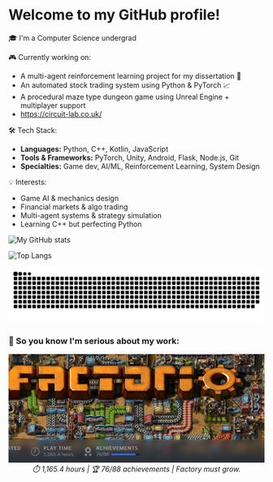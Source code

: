 # Welcome to my GitHub profile!

🎓 I'm a Computer Science undergrad 

🎮 Currently working on:

- A multi-agent reinforcement learning project for my dissertation 🤖
- An automated stock trading system using Python & PyTorch 📈
- A procedural maze type dungeon game using Unreal Engine + multiplayer support
- https://circuit-lab.co.uk/

🛠️ Tech Stack:
- **Languages:** Python, C++, Kotlin, JavaScript
- **Tools & Frameworks:** PyTorch, Unity, Android, Flask, Node.js, Git
- **Specialties:** Game dev, AI/ML, Reinforcement Learning, System Design

💡 Interests:
- Game AI & mechanics design
- Financial markets & algo trading
- Multi-agent systems & strategy simulation
- Learning C++ but perfecting Python

<!-- GitHub Stats -->
![My GitHub stats](https://github-readme-stats.vercel.app/api?username=Arun-g03&show_icons=true&theme=radical)

![Top Langs](https://github-readme-stats.vercel.app/api/top-langs/?username=Arun-g03&layout=compact&theme=radical)



<!-- Snake animation -->
<picture>
  <source media="(prefers-color-scheme: dark)" srcset="https://raw.githubusercontent.com/Arun-g03/Arun-g03/output/github-contribution-grid-snake-dark.svg" />
  <source media="(prefers-color-scheme: light)" srcset="https://raw.githubusercontent.com/Arun-g03/Arun-g03/output/github-contribution-grid-snake.svg" />
  <img alt="github contribution snake" src="https://raw.githubusercontent.com/Arun-g03/Arun-g03/output/github-contribution-grid-snake.svg" />
</picture>



### 🧠 So you know I'm serious about my work:

<p align="center">
  <img src="image.png" width="700" alt="Factorio Banner" />
  <br/>
  <em>⏱️ 1,165.4 hours | 🏆 76/88 achievements | Factory must grow.</em>
</p>
